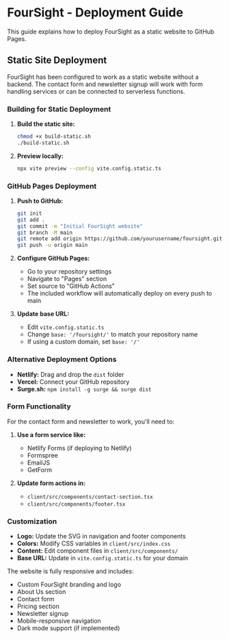 # FourSight - Deployment Guide

This guide explains how to deploy FourSight as a static website to GitHub Pages.

## Static Site Deployment

FourSight has been configured to work as a static website without a backend. The contact form and newsletter signup will work with form handling services or can be connected to serverless functions.

### Building for Static Deployment

1. **Build the static site:**
   ```bash
   chmod +x build-static.sh
   ./build-static.sh
   ```

2. **Preview locally:**
   ```bash
   npx vite preview --config vite.config.static.ts
   ```

### GitHub Pages Deployment

1. **Push to GitHub:**
   ```bash
   git init
   git add .
   git commit -m "Initial FourSight website"
   git branch -M main
   git remote add origin https://github.com/yourusername/foursight.git
   git push -u origin main
   ```

2. **Configure GitHub Pages:**
   - Go to your repository settings
   - Navigate to "Pages" section
   - Set source to "GitHub Actions"
   - The included workflow will automatically deploy on every push to main

3. **Update base URL:**
   - Edit `vite.config.static.ts`
   - Change `base: '/foursight/'` to match your repository name
   - If using a custom domain, set `base: '/'`

### Alternative Deployment Options

- **Netlify:** Drag and drop the `dist` folder
- **Vercel:** Connect your GitHub repository
- **Surge.sh:** `npm install -g surge && surge dist`

### Form Functionality

For the contact form and newsletter to work, you'll need to:

1. **Use a form service like:**
   - Netlify Forms (if deploying to Netlify)
   - Formspree
   - EmailJS
   - GetForm

2. **Update form actions in:**
   - `client/src/components/contact-section.tsx`
   - `client/src/components/footer.tsx`

### Customization

- **Logo:** Update the SVG in navigation and footer components
- **Colors:** Modify CSS variables in `client/src/index.css`
- **Content:** Edit component files in `client/src/components/`
- **Base URL:** Update in `vite.config.static.ts` for your domain

The website is fully responsive and includes:
- Custom FourSight branding and logo
- About Us section
- Contact form
- Pricing section
- Newsletter signup
- Mobile-responsive navigation
- Dark mode support (if implemented)